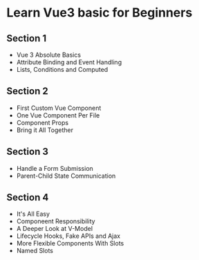# Learn Vue3 basic for Beginners

## Section 1

- Vue 3 Absolute Basics
- Attribute Binding and Event Handling
- Lists, Conditions and Computed

## Section 2

- First Custom Vue Component
- One Vue Component Per File
- Component Props
- Bring it All Together

## Section 3

- Handle a Form Submission
- Parent-Child State Communication

## Section 4

- It's All Easy
- Componeent Responsibility
- A Deeper Look at V-Model
- Lifecycle Hooks, Fake APIs and Ajax
- More Flexible Components With Slots
- Named Slots